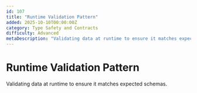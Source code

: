 ```yaml
---
id: 107
title: "Runtime Validation Pattern"
added: 2025-10-10T00:00:00Z
category: Type Safety and Contracts
difficulty: Advanced
metaDescription: "Validating data at runtime to ensure it matches expected schemas."
---
```


# Runtime Validation Pattern

Validating data at runtime to ensure it matches expected schemas.
